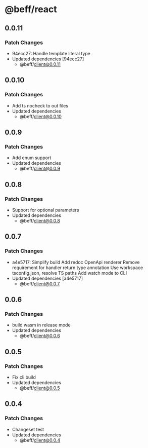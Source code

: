 # @beff/react

## 0.0.11

### Patch Changes

- 94ecc27: Handle template literal type
- Updated dependencies [94ecc27]
  - @beff/client@0.0.11

## 0.0.10

### Patch Changes

- Add ts nocheck to out files
- Updated dependencies
  - @beff/client@0.0.10

## 0.0.9

### Patch Changes

- Add enum support
- Updated dependencies
  - @beff/client@0.0.9

## 0.0.8

### Patch Changes

- Support for optional parameters
- Updated dependencies
  - @beff/client@0.0.8

## 0.0.7

### Patch Changes

- a4e5717: Simplify build
  Add redoc OpenApi renderer
  Remove requirement for handler return type annotation
  Use workspace tsconfig.json, resolve TS paths
  Add watch mode to CLI
- Updated dependencies [a4e5717]
  - @beff/client@0.0.7

## 0.0.6

### Patch Changes

- build wasm in release mode
- Updated dependencies
  - @beff/client@0.0.6

## 0.0.5

### Patch Changes

- Fix cli build
- Updated dependencies
  - @beff/client@0.0.5

## 0.0.4

### Patch Changes

- Changeset test
- Updated dependencies
  - @beff/client@0.0.4
